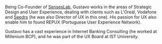 Being Co-Founder of [SensesLab](http://www.senseslab.com/pt/), Gustavo works in the areas of Strategic Design and User Experience, dealing with clients such as L'Oreál, Vodafone and [Seedrs](https://www.seedrs.com/) (he was also Director of UX in this one). His passion for UX also enable him to found REPUX (Portuguese User Experience Network).

Gustavo has a vast experience in Internet Banking Consulting (he worked at Millenium BCP), and he was part of the UX Board at IST University.
